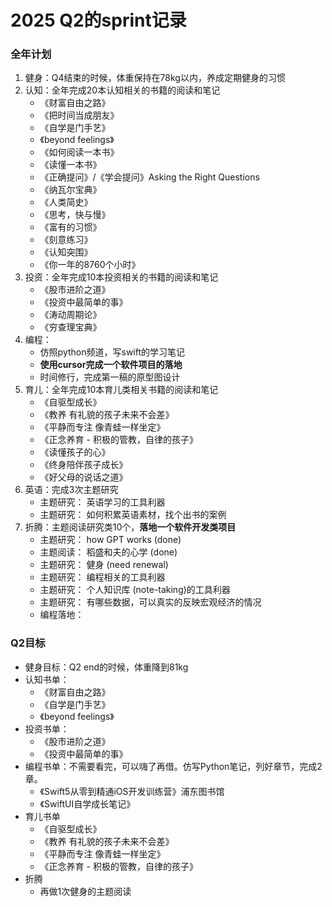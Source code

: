 # 2025 Q2的sprint记录

### 全年计划
1. 健身：Q4结束的时候，体重保持在78kg以内，养成定期健身的习惯
2. 认知：全年完成20本认知相关的书籍的阅读和笔记
    - 《财富自由之路》
    - 《把时间当成朋友》
    - 《自学是门手艺》
    - 《beyond feelings》
    - 《如何阅读一本书》
    - 《读懂一本书》
    - 《正确提问》/《学会提问》Asking the Right Questions
    - 《纳瓦尔宝典》
    - 《人类简史》
    - 《思考，快与慢》
    - 《富有的习惯》
    - 《刻意练习》
    - 《认知突围》
    - 《你一年的8760个小时》
3. 投资：全年完成10本投资相关的书籍的阅读和笔记
    - 《股市进阶之道》
    - 《投资中最简单的事》
    - 《涛动周期论》
    - 《穷查理宝典》
4. 编程：
    - 仿照python频道，写swift的学习笔记
    - **使用cursor完成一个软件项目的落地**
    - 时间修行，完成第一稿的原型图设计
5. 育儿：全年完成10本育儿类相关书籍的阅读和笔记
    - 《自驱型成长》
    - 《教养 有礼貌的孩子未来不会差》
    - 《平静而专注 像青蛙一样坐定》
    - 《正念养育 - 积极的管教，自律的孩子》
    - 《读懂孩子的心》
    - 《终身陪伴孩子成长》
    - 《好父母的说话之道》
6. 英语：完成3次主题研究
    - 主题研究： 英语学习的工具利器
    - 主题研究： 如何积累英语素材，找个出书的案例
7. 折腾：主题阅读研究类10个，**落地一个软件开发类项目**
    - 主题研究： how GPT works (done)
    - 主题阅读： 稻盛和夫的心学 (done)
    - 主题研究： 健身 (need renewal)
    - 主题研究： 编程相关的工具利器
    - 主题研究： 个人知识库 (note-taking)的工具利器
    - 主题研究： 有哪些数据，可以真实的反映宏观经济的情况
    - 编程落地：


### Q2目标
- 健身目标：Q2 end的时候，体重降到81kg
- 认知书单：
    - 《财富自由之路》
    - 《自学是门手艺》
    - 《beyond feelings》
- 投资书单：
    - 《股市进阶之道》
    - 《投资中最简单的事》
- 编程书单：不需要看完，可以嗨了再借。仿写Python笔记，列好章节，完成2章。
    - 《Swift5从零到精通iOS开发训练营》浦东图书馆
    - 《SwiftUI自学成长笔记》
- 育儿书单
    - 《自驱型成长》
    - 《教养 有礼貌的孩子未来不会差》
    - 《平静而专注 像青蛙一样坐定》
    - 《正念养育 - 积极的管教，自律的孩子》
- 折腾
    - 再做1次健身的主题阅读

